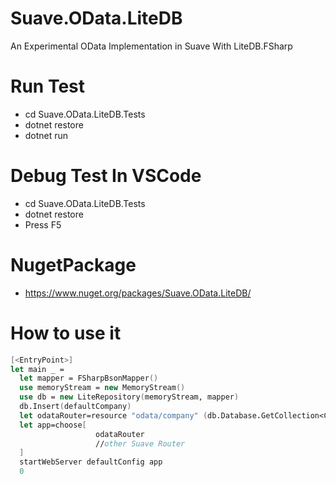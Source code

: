 # Suave.OData.LiteDB
An Experimental OData Implementation in Suave With LiteDB.FSharp 
# Run Test
* cd Suave.OData.LiteDB.Tests
* dotnet restore
* dotnet run
# Debug Test In VSCode
* cd Suave.OData.LiteDB.Tests
* dotnet restore
* Press F5 
# NugetPackage
* https://www.nuget.org/packages/Suave.OData.LiteDB/
# How to use it
  ```fsharp
  [<EntryPoint>]
  let main _ =
    let mapper = FSharpBsonMapper()
    use memoryStream = new MemoryStream()
    use db = new LiteRepository(memoryStream, mapper)    
    db.Insert(defaultCompany)
    let odataRouter=resource "odata/company" (db.Database.GetCollection<Company>()) |> OData.CRUD
    let app=choose[
                     odataRouter
                     //other Suave Router
    ]
    startWebServer defaultConfig app
    0 
  ```